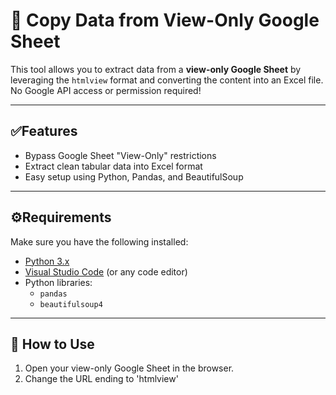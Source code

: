 # 📄 Copy Data from View-Only Google Sheet

This tool allows you to extract data from a **view-only Google Sheet** by leveraging the `htmlview` format and converting the content into an Excel file.  
No Google API access or permission required!

---

## ✅Features

- Bypass Google Sheet "View-Only" restrictions
- Extract clean tabular data into Excel format
- Easy setup using Python, Pandas, and BeautifulSoup

---

## ⚙️Requirements

Make sure you have the following installed:

- [Python 3.x](https://www.python.org/)
- [Visual Studio Code](https://code.visualstudio.com/) (or any code editor)
- Python libraries:
  - `pandas`
  - `beautifulsoup4`
---
## 🚀 How to Use
1. Open your view-only Google Sheet in the browser.
2. Change the URL ending to 'htmlview'

